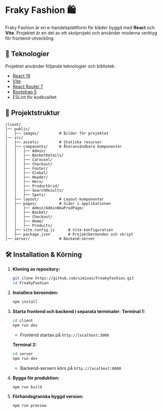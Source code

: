 # Fraky Fashion 🛍️

Fraky Fashion är en e-handelsplattform för kläder byggd med **React** och **Vite**. Projektet är en del av ett skolprojekt och använder moderna verktyg för frontend-utveckling.

## 🚀 Teknologier

Projektet använder följande teknologier och bibliotek:

- [React 19](https://react.dev/)
- [Vite](https://vitejs.dev/)
- [React Router 7](https://reactrouter.com/)
- [Bootstrap 5](https://getbootstrap.com/)
- ESLint för kodkvalitet

## 📂 Projektstruktur

```
client/
│── public/
│   ├── images/         # Bilder för projektet
│── src/
│   ├── assets/         # Statiska resurser
│   ├── components/     # Återanvändbara komponenter
│   │   ├── Admin/
│   │   ├── BasketDetails/
│   │   ├── Carousel/
│   │   ├── Checkout/
│   │   ├── Footer/
│   │   ├── Global/
│   │   ├── Header/
│   │   ├── Hero/
│   │   ├── ProductGrid/
│   │   ├── SearchResults/
│   │   ├── Spots/
│   ├── layout/         # Layout-komponenter
│   ├── pages/          # Sidor i applikationen
│   │   ├── Admin/AdminNewProdPage/
│   │   ├── Basket/
│   │   ├── Checkout/
│   │   ├── Home/
│   │   ├── Products/
│   ├── vite.config.js      # Vite-konfiguration
│   ├── package.json        # Projektberoenden och skript
│── server/             # Backend-server
```

## 🛠️ Installation & Körning

1. **Kloning av repository:**
   ```sh
   git clone https://github.com/simixes/FreakyFashion.git
   cd FreakyFashion
   ```

2. **Installera beroenden:**
   ```sh
   npm install
   ```

3. **Starta frontend och backend i separata terminaler:**
   **Terminal 1:**
   ```sh
   cd client
   npm run dev
   ```
   - Frontend startas på `http://localhost:3000`

   **Terminal 2:**
   ```sh
   cd server
   npm run dev
   ```
   - Backend-servern körs på `http://localhost:8000`

4. **Bygga för produktion:**
   ```sh
   npm run build
   ```

5. **Förhandsgranska byggd version:**
   ```sh
   npm run preview
   ```

